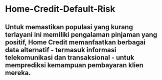 # Home-Credit-Default-Risk
## Untuk memastikan populasi yang kurang terlayani ini memiliki pengalaman pinjaman yang positif, Home Credit memanfaatkan berbagai data alternatif - termasuk informasi telekomunikasi dan transaksional - untuk memprediksi kemampuan pembayaran klien mereka.
